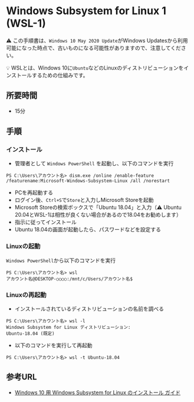 # Windows Subsystem for Linux 1 (WSL-1)

:warning: この手順書は、`Windows 10 May 2020 Update`がWindows Updatesから利用可能になった時点で、古いものになる可能性がありますので、注意してください。

:bulb: WSLとは、Windows 10に`Ubuntu`などのLinuxのディストリビューションをインストールするための仕組みです。

## 所要時間

- 15分

## 手順

### インストール

- 管理者として `Windows PowerShell` を起動し、以下のコマンドを実行

```
PS C:\Users\アカウント名> dism.exe /online /enable-feature /featurename:Microsoft-Windows-Subsystem-Linux /all /norestart
```

- PCを再起動する
- ログイン後、`Ctrl+S`で`Store`と入力しMicrosoft Storeを起動
- Microsoft Storeの検索ボックスで「Ubuntu 18.04」と入力（:warning: Ubuntu 20.04とWSL-1は相性が良くない場合があるので18.04をお勧めします）
- 指示に従ってインストール
- Ubuntu 18.04の画面が起動したら、パスワードなどを設定する

### Linuxの起動

`Windows PowerShell`から以下のコマンドを実行

```
PS C:\Users\アカウント名> wsl
アカウント名@DESKTOP-○○○○:/mnt/c/Users/アカウント名$
```

### Linuxの再起動

- インストールされているディストリビューションの名前を調べる

```
PS C:\Users\アカウント名> wsl -l
Windows Subsystem for Linux ディストリビューション:
Ubuntu-18.04 (既定)
```

- 以下のコマンドを実行して再起動

```
PS C:\Users\アカウント名> wsl -t Ubuntu-18.04
```

## 参考URL

- [Windows 10 用 Windows Subsystem for Linux のインストール ガイド](https://docs.microsoft.com/ja-jp/windows/wsl/install-win10)